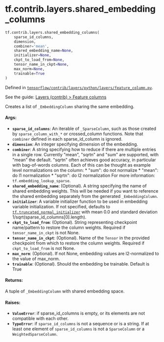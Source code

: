 <div itemscope itemtype="http://developers.google.com/ReferenceObject">
<meta itemprop="name" content="tf.contrib.layers.shared_embedding_columns" />
</div>

# tf.contrib.layers.shared_embedding_columns

``` python
tf.contrib.layers.shared_embedding_columns(
    sparse_id_columns,
    dimension,
    combiner='mean',
    shared_embedding_name=None,
    initializer=None,
    ckpt_to_load_from=None,
    tensor_name_in_ckpt=None,
    max_norm=None,
    trainable=True
)
```



Defined in [`tensorflow/contrib/layers/python/layers/feature_column.py`](https://www.tensorflow.org/code/tensorflow/contrib/layers/python/layers/feature_column.py).

See the guide: [Layers (contrib) > Feature columns](../../../../../api_guides/python/contrib.layers.md#Feature_columns)

Creates a list of `_EmbeddingColumn` sharing the same embedding.

#### Args:

* <b>`sparse_id_columns`</b>: An iterable of `_SparseColumn`, such as those created by
    `sparse_column_with_*` or crossed_column functions. Note that `combiner`
    defined in each sparse_id_column is ignored.
* <b>`dimension`</b>: An integer specifying dimension of the embedding.
* <b>`combiner`</b>: A string specifying how to reduce if there are multiple entries
    in a single row. Currently "mean", "sqrtn" and "sum" are supported, with
    "mean" the default. "sqrtn" often achieves good accuracy, in particular
    with bag-of-words columns. Each of this can be thought as example level
    normalizations on the column:
      * "sum": do not normalize
      * "mean": do l1 normalization
      * "sqrtn": do l2 normalization
    For more information: `tf.embedding_lookup_sparse`.
* <b>`shared_embedding_name`</b>: (Optional). A string specifying the name of shared
    embedding weights. This will be needed if you want to reference the shared
    embedding separately from the generated `_EmbeddingColumn`.
* <b>`initializer`</b>: A variable initializer function to be used in embedding
    variable initialization. If not specified, defaults to
    <a href="../../../tf/truncated_normal_initializer.md"><code>tf.truncated_normal_initializer</code></a> with mean 0.0 and standard deviation
    1/sqrt(sparse_id_columns[0].length).
* <b>`ckpt_to_load_from`</b>: (Optional). String representing checkpoint name/pattern
    to restore the column weights. Required if `tensor_name_in_ckpt` is not
    None.
* <b>`tensor_name_in_ckpt`</b>: (Optional). Name of the `Tensor` in the provided
    checkpoint from which to restore the column weights. Required if
    `ckpt_to_load_from` is not None.
* <b>`max_norm`</b>: (Optional). If not None, embedding values are l2-normalized to
    the value of max_norm.
* <b>`trainable`</b>: (Optional). Should the embedding be trainable. Default is True


#### Returns:

A tuple of `_EmbeddingColumn` with shared embedding space.


#### Raises:

* <b>`ValueError`</b>: if sparse_id_columns is empty, or its elements are not
    compatible with each other.
* <b>`TypeError`</b>: if `sparse_id_columns` is not a sequence or is a string. If at
    least one element of `sparse_id_columns` is not a `SparseColumn` or a
    `WeightedSparseColumn`.